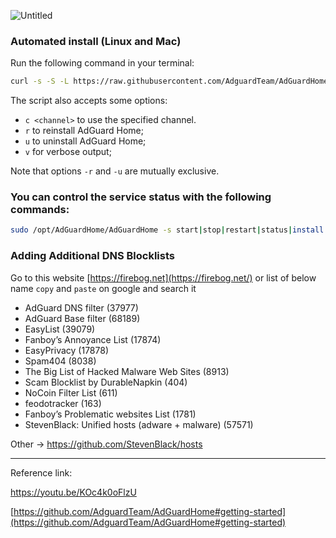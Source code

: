 ![Untitled](/assets/adguard-cover.png)

### Automated install (Linux and Mac)

Run the following command in your terminal:

```bash
curl -s -S -L https://raw.githubusercontent.com/AdguardTeam/AdGuardHome/master/scripts/install.sh | sh -s -- -v
```

The script also accepts some options:

- `c <channel>` to use the specified channel.
- `r` to reinstall AdGuard Home;
- `u` to uninstall AdGuard Home;
- `v` for verbose output;

Note that options `-r` and `-u` are mutually exclusive.

### You can control the service status with the following commands:

```bash
sudo /opt/AdGuardHome/AdGuardHome -s start|stop|restart|status|install|uninstall
```

### Adding Additional DNS Blocklists

Go to this website [https://firebog.net](https://firebog.net/)
or list of below name `copy` and `paste` on google and search it

- AdGuard DNS filter (37977)
- AdGuard Base filter (68189)
- EasyList (39079)
- Fanboy’s Annoyance List (17874)
- EasyPrivacy (17878)
- Spam404 (8038)
- The Big List of Hacked Malware Web Sites (8913)
- Scam Blocklist by DurableNapkin (404)
- NoCoin Filter List (611)
- feodotracker (163)
- Fanboy’s Problematic websites List (1781)
- StevenBlack: Unified hosts (adware + malware) (57571)

Other → https://github.com/StevenBlack/hosts

---

Reference link:

https://youtu.be/KOc4k0oFlzU

[https://github.com/AdguardTeam/AdGuardHome#getting-started](https://github.com/AdguardTeam/AdGuardHome#getting-started)
